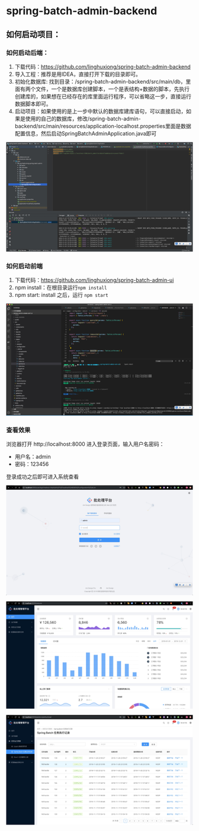 # spring-batch-admin-backend

## 如何启动项目：
### 如何启动后端：
1. 下载代码：https://github.com/linghuxiong/spring-batch-admin-backend
2. 导入工程：推荐是用IDEA，直接打开下载的目录即可。
3. 初始化数据库: 找到目录：/spring-batch-admin-backend/src/main/db，里面有两个文件，一个是数据库创建脚本，一个是表结构+数据的脚本，先执行创建库的，如果想在已经存在的库里面运行程序，可以省略这一步，直接运行数据脚本即可。
4. 启动项目：如果使用的是上一步中默认的数据库建库语句，可以直接启动，如果是使用的自己的数据库，修改/spring-batch-admin-backend/src/main/resources/application-localhost.properties里面是数据配置信息，然后启动SpringBatchAdminApplication.java即可

![](https://raw.githubusercontent.com/linghuxiong/picback/master/img15747839886243.jpg)

### 如何启动前端
1. 下载代码：https://github.com/linghuxiong/spring-batch-admin-ui
2. npm install：在根目录运行`npm install`
3. npm start: install 之后，运行 `npm start` 

![](https://raw.githubusercontent.com/linghuxiong/picback/master/img15747840782809.jpg)

### 查看效果
浏览器打开 http://localhost:8000
进入登录页面，输入用户名密码：
* 用户名：admin
* 密码：123456 

登录成功之后即可进入系统查看

![](https://raw.githubusercontent.com/linghuxiong/picback/master/img15747838805787.jpg)

![](https://raw.githubusercontent.com/linghuxiong/picback/master/img15747851141862.jpg)

![](https://raw.githubusercontent.com/linghuxiong/picback/master/img15747839342373.jpg)

